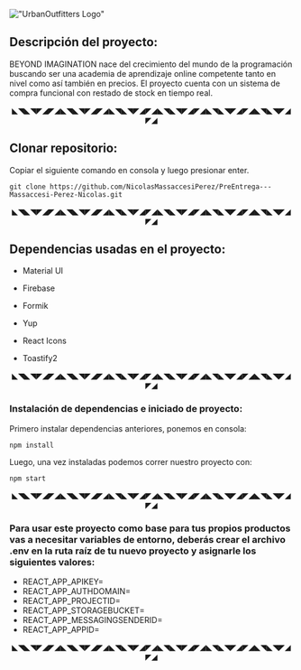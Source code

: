 !["UrbanOutfitters Logo"](https://res.cloudinary.com/dwavbmsb2/image/upload/v1684178280/Urban_jynyon.png)

## Descripción del proyecto:

BEYOND IMAGINATION nace del crecimiento del mundo de la programación buscando ser una academia de aprendizaje online competente tanto en nivel como así también en precios. El proyecto cuenta con un sistema de compra funcional con restado de stock en tiempo real.

<p align="center">
◣◥◣◥◤◢◤◢◣◥◣◥◤◢◤◢◣◥◣◥◤◢◤◢◣◥◣◥◤◢◤◢◣◥◣◥◤◢◤◢◣◥◣◥◤◢◤◢
</p>

## Clonar repositorio:

Copiar el siguiente comando en consola y luego presionar enter.

```
git clone https://github.com/NicolasMassaccesiPerez/PreEntrega---Massaccesi-Perez-Nicolas.git
```

<p align="center">
◣◥◣◥◤◢◤◢◣◥◣◥◤◢◤◢◣◥◣◥◤◢◤◢◣◥◣◥◤◢◤◢◣◥◣◥◤◢◤◢◣◥◣◥◤◢◤◢
</p>

## Dependencias usadas en el proyecto:

-   Material UI

-   Firebase

-   Formik

-   Yup

-   React Icons

-   Toastify2

<p align="center">
◣◥◣◥◤◢◤◢◣◥◣◥◤◢◤◢◣◥◣◥◤◢◤◢◣◥◣◥◤◢◤◢◣◥◣◥◤◢◤◢◣◥◣◥◤◢◤◢
</p>

### Instalación de dependencias e iniciado de proyecto:

Primero instalar dependencias anteriores, ponemos en consola:

```
npm install
```

Luego, una vez instaladas podemos correr nuestro proyecto con:

```
npm start
```

<p align="center">
◣◥◣◥◤◢◤◢◣◥◣◥◤◢◤◢◣◥◣◥◤◢◤◢◣◥◣◥◤◢◤◢◣◥◣◥◤◢◤◢◣◥◣◥◤◢◤◢
</p>

### Para usar este proyecto como base para tus propios productos vas a necesitar variables de entorno, deberás crear el archivo .env en la ruta raíz de tu nuevo proyecto y asignarle los siguientes valores:

-   REACT_APP_APIKEY=
-   REACT_APP_AUTHDOMAIN=
-   REACT_APP_PROJECTID=
-   REACT_APP_STORAGEBUCKET=
-   REACT_APP_MESSAGINGSENDERID=
-   REACT_APP_APPID=

<p align="center">
◣◥◣◥◤◢◤◢◣◥◣◥◤◢◤◢◣◥◣◥◤◢◤◢◣◥◣◥◤◢◤◢◣◥◣◥◤◢◤◢◣◥◣◥◤◢◤◢
</p>
